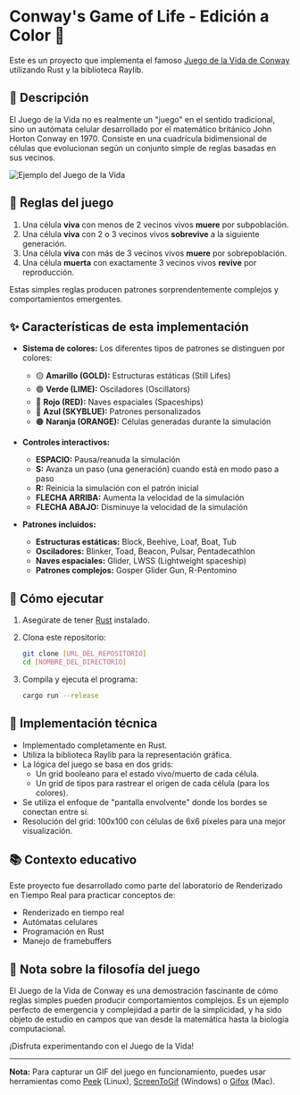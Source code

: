# Conway's Game of Life - Edición a Color 🌈

Este es un proyecto que implementa el famoso [Juego de la Vida de Conway](https://en.wikipedia.org/wiki/Conway%27s_Game_of_Life) utilizando Rust y la biblioteca Raylib.

## 📝 Descripción

El Juego de la Vida no es realmente un "juego" en el sentido tradicional, sino un autómata celular desarrollado por el matemático británico John Horton Conway en 1970. Consiste en una cuadrícula bidimensional de células que evolucionan según un conjunto simple de reglas basadas en sus vecinos.

![Ejemplo del Juego de la Vida](https://upload.wikimedia.org/wikipedia/commons/e/e5/Gospers_glider_gun.gif)

## 🧠 Reglas del juego

1. Una célula **viva** con menos de 2 vecinos vivos **muere** por subpoblación.
2. Una célula **viva** con 2 o 3 vecinos vivos **sobrevive** a la siguiente generación.
3. Una célula **viva** con más de 3 vecinos vivos **muere** por sobrepoblación.
4. Una célula **muerta** con exactamente 3 vecinos vivos **revive** por reproducción.

Estas simples reglas producen patrones sorprendentemente complejos y comportamientos emergentes.

## ✨ Características de esta implementación

- **Sistema de colores:** Los diferentes tipos de patrones se distinguen por colores:
  - 🟡 **Amarillo (GOLD):** Estructuras estáticas (Still Lifes)
  - 🟢 **Verde (LIME):** Osciladores (Oscillators)
  - 🔴 **Rojo (RED):** Naves espaciales (Spaceships)
  - 🔵 **Azul (SKYBLUE):** Patrones personalizados
  - 🟠 **Naranja (ORANGE):** Células generadas durante la simulación

- **Controles interactivos:**
  - **ESPACIO:** Pausa/reanuda la simulación
  - **S:** Avanza un paso (una generación) cuando está en modo paso a paso
  - **R:** Reinicia la simulación con el patrón inicial
  - **FLECHA ARRIBA:** Aumenta la velocidad de la simulación
  - **FLECHA ABAJO:** Disminuye la velocidad de la simulación

- **Patrones incluidos:**
  - **Estructuras estáticas:** Block, Beehive, Loaf, Boat, Tub
  - **Osciladores:** Blinker, Toad, Beacon, Pulsar, Pentadecathlon
  - **Naves espaciales:** Glider, LWSS (Lightweight spaceship)
  - **Patrones complejos:** Gosper Glider Gun, R-Pentomino

## 🚀 Cómo ejecutar

1. Asegúrate de tener [Rust](https://www.rust-lang.org/tools/install) instalado.

2. Clona este repositorio:
   ```bash
   git clone [URL_DEL_REPOSITORIO]
   cd [NOMBRE_DEL_DIRECTORIO]
   ```

3. Compila y ejecuta el programa:
   ```bash
   cargo run --release
   ```

## 🧩 Implementación técnica

- Implementado completamente en Rust.
- Utiliza la biblioteca Raylib para la representación gráfica.
- La lógica del juego se basa en dos grids:
  - Un grid booleano para el estado vivo/muerto de cada célula.
  - Un grid de tipos para rastrear el origen de cada célula (para los colores).
- Se utiliza el enfoque de "pantalla envolvente" donde los bordes se conectan entre sí.
- Resolución del grid: 100x100 con células de 6x6 píxeles para una mejor visualización.

## 📚 Contexto educativo

Este proyecto fue desarrollado como parte del laboratorio de Renderizado en Tiempo Real para practicar conceptos de:
- Renderizado en tiempo real
- Autómatas celulares
- Programación en Rust
- Manejo de framebuffers

## 🎯 Nota sobre la filosofía del juego

El Juego de la Vida de Conway es una demostración fascinante de cómo reglas simples pueden producir comportamientos complejos. Es un ejemplo perfecto de emergencia y complejidad a partir de la simplicidad, y ha sido objeto de estudio en campos que van desde la matemática hasta la biología computacional.

¡Disfruta experimentando con el Juego de la Vida!

---

**Nota:** Para capturar un GIF del juego en funcionamiento, puedes usar herramientas como [Peek](https://github.com/phw/peek) (Linux), [ScreenToGif](https://www.screentogif.com/) (Windows) o [Gifox](https://gifox.io/) (Mac).
